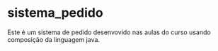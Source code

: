 # sistema_pedido

Este é um sistema de pedido desenvovido nas aulas do curso usando composição da linguagem java.

